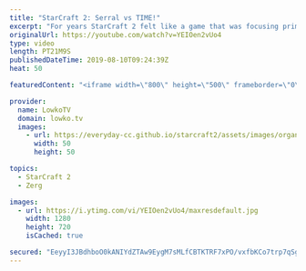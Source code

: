 ```yaml
---
title: "StarCraft 2: Serral vs TIME!"
excerpt: "For years StarCraft 2 felt like a game that was focusing primarily on the \"real-time\" aspect of RTS. This game is an epic example of the strategic part. A brilliant game of professional StarCraft 2 between Serral and TIME.  Get more videos & support my work: http://www.patreon.com/lowkotv  Be part of"
originalUrl: https://youtube.com/watch?v=YEIOen2vUo4
type: video
length: PT21M9S
publishedDateTime: 2019-08-10T09:24:39Z
heat: 50

featuredContent: "<iframe width=\"800\" height=\"500\" frameborder=\"0\" src=\"https://www.youtube.com/embed/YEIOen2vUo4\" allow=\"accelerometer; autoplay; encrypted-media; gyroscope; picture-in-picture\" allowfullscreen></iframe>"

provider:
  name: LowkoTV
  domain: lowko.tv
  images:
    - url: https://everyday-cc.github.io/starcraft2/assets/images/organizations/lowko.tv-50x50.jpg
      width: 50
      height: 50

topics:
  - StarCraft 2
  - Zerg

images:
  - url: https://i.ytimg.com/vi/YEIOen2vUo4/maxresdefault.jpg
    width: 1280
    height: 720
    isCached: true

secured: "EeyyI3JBdhboO0kANIYdZTAw9EygM7sMLfCBTKTRF7xPO/vxfbKCo7trp7qSgtmq6DJnDxa5qSp4NzQbpdsGnfODqC/VNjPNi2Flj7aQ1yUOMZfRhBKPgCOABav8uP16S8B3GNPj72ni4p6JaGPwsbzdiXcPX8EUvGChZ+mKfIMLhSZN7FpANZzO345ajyO3ZH83rT7CW7m/X8rzQRAmILrMpV0QD1U4nLwihN8rbKhr4PrN0urKI8r53PLtIr7+saCeV+WsOLvDPZcWJ97XkboI1be7sGTzhtDDJiOIFD9Z20whI4Ak3g27+xRsRuE4ZGHHWkrdWuyruLuF2U+C/Q/rd8y9O5qi1jvjTwE3TZoEfnrU5qFX2gX+Agx4SqkMqMGH3ADGxFhFlw4rw/qX6j4ZYkwrNZaYNgkD8LucuNU=;8fcmVAkWmsRLzQc83LiegA=="
---
```


